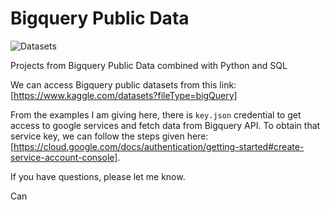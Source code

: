# Bigquery Public Data
![Datasets](https://user-images.githubusercontent.com/80588607/159722153-9cf2e4b2-0cdf-4ef5-bffd-8bd6b28f21b3.png)


Projects from Bigquery Public Data combined with Python and SQL

We can access Bigquery public datasets from this link: [https://www.kaggle.com/datasets?fileType=bigQuery]

From the examples I am giving here, there is `key.json` credential to get access to google services and fetch data from Bigquery API. 
To obtain that service key, we can follow the steps given here: [https://cloud.google.com/docs/authentication/getting-started#create-service-account-console].

If you have questions, please let me know. 

Can
